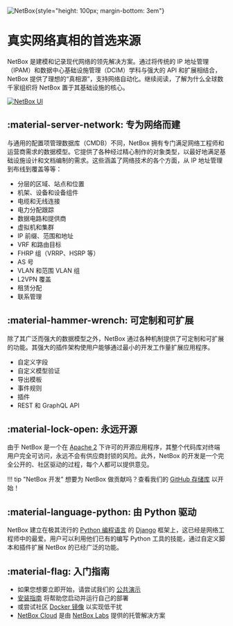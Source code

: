 ![NetBox](netbox_logo.svg "NetBox logo"){style="height: 100px; margin-bottom: 3em"}

# 真实网络真相的首选来源

NetBox 是建模和记录现代网络的领先解决方案。通过将传统的 IP 地址管理（IPAM）和数据中心基础设施管理（DCIM）学科与强大的 API 和扩展相结合，NetBox 提供了理想的“真相源”，支持网络自动化。继续阅读，了解为什么全球数千家组织将 NetBox 置于其基础设施的核心。

[![NetBox UI](./media/screenshots/netbox-ui.png)](./media/screenshots/netbox-ui.png)

## :material-server-network: 专为网络而建

与通用的配置项管理数据库（CMDB）不同，NetBox 拥有专门满足网络工程师和运营商需求的数据模型。它提供了各种经过精心制作的对象类型，以最好地满足基础设施设计和文档编制的需求。这些涵盖了网络技术的各个方面，从 IP 地址管理到布线到覆盖等等：

* 分层的区域、站点和位置
* 机架、设备和设备组件
* 电缆和无线连接
* 电力分配跟踪
* 数据电路和提供商
* 虚拟机和集群
* IP 前缀、范围和地址
* VRF 和路由目标
* FHRP 组（VRRP、HSRP 等）
* AS 号
* VLAN 和范围 VLAN 组
* L2VPN 覆盖
* 租赁分配
* 联系管理

## :material-hammer-wrench: 可定制和可扩展

除了其广泛而强大的数据模型之外，NetBox 通过各种机制提供了可定制和可扩展的功能。其强大的插件架构使用户能够通过最小的开发工作量扩展应用程序。

* 自定义字段
* 自定义模型验证
* 导出模板
* 事件规则
* 插件
* REST 和 GraphQL API

## :material-lock-open: 永远开源

由于 NetBox 是一个在 [Apache 2](https://www.apache.org/licenses/LICENSE-2.0.html) 下许可的开源应用程序，其整个代码库对终端用户完全可访问，永远不会有供应商封锁的风险。此外，NetBox 的开发是一个完全公开的、社区驱动的过程，每个人都可以提供意见。

!!! tip "NetBox 开发"
    想要为 NetBox 做贡献吗？查看我们的 [GitHub 存储库](https://github.com/netbox-community/netbox) 以开始！

## :material-language-python: 由 Python 驱动

NetBox 建立在极其流行的 [Python 编程语言](http://www.djangoproject.com/) 的 [Django](http://www.djangoproject.com/) 框架上，这已经是网络工程师中的最爱。用户可以利用他们已有的编写 Python 工具的技能，通过自定义脚本和插件扩展 NetBox 的已经广泛的功能。

## :material-flag: 入门指南

* 如果您想要立即开始，请尝试我们的 [公共演示](https://demo.netbox.dev/)
* [安装指南](./installation/index.md) 将帮助您启动并运行自己的部署
* 或尝试社区 [Docker 镜像](https://github.com/netbox-community/netbox-docker) 以实现低干扰
* [NetBox Cloud](https://netboxlabs.com/netbox-cloud) 是由 [NetBox Labs](https://netboxlabs.com/) 提供的托管解决方案
